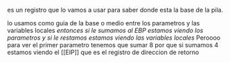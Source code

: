 es un registro que lo vamos a usar para saber donde esta la base de la pila. 

lo usamos como guia de la base o medio entre los parametros y las variables locales 
	*entonces si le sumamos al EBP estamos viendo los parametros y si le restamos estamos viendo las variables locales* 
Peroooo para ver el primer parametro tenemos que sumar 8 por que si sumamos 4 estamos viendo el [[EIP]] que es el registro de direccion de retorno  

